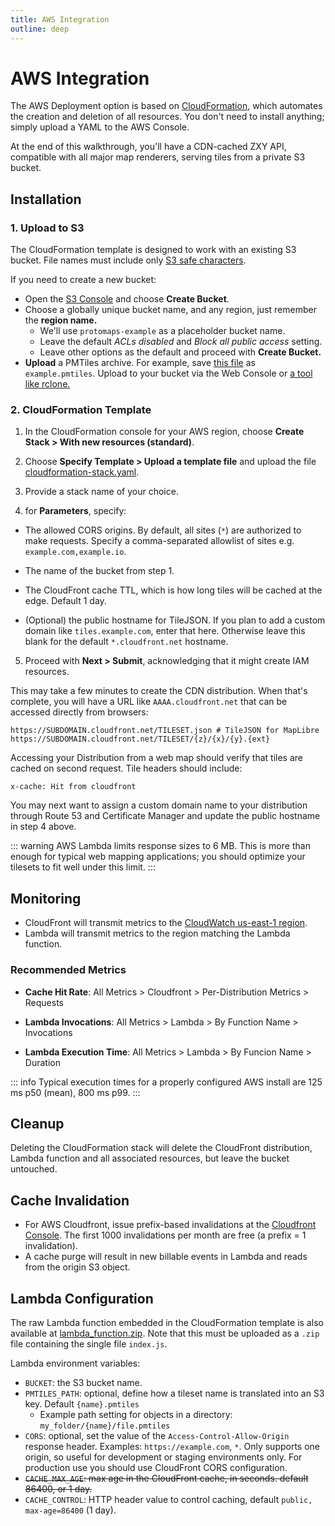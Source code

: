 ```yaml
---
title: AWS Integration
outline: deep
---
```


# AWS Integration

The AWS Deployment option is based on [CloudFormation](https://aws.amazon.com/cloudformation/), which automates the creation and deletion of all resources.  You don't need to install anything; simply upload a YAML to the AWS Console.

At the end of this walkthrough, you'll have a CDN-cached ZXY API, compatible with all major map renderers, serving  tiles from a private S3 bucket.

## Installation

### 1. Upload to S3

The CloudFormation template is designed to work with an existing S3 bucket. File names must include only [S3 safe characters](https://docs.aws.amazon.com/AmazonS3/latest/userguide/object-keys.html#object-key-guidelines).

If you need to create a new bucket:

* Open the [S3 Console](https://s3.console.aws.amazon.com/s3/home) and choose **Create Bucket**.
* Choose a globally unique bucket name, and any region, just remember the **region name.**
    * We'll use `protomaps-example`  as a placeholder bucket name.
    * Leave the default *ACLs disabled* and *Block all public access* setting.
    * Leave other options as the default and proceed with **Create Bucket.**
* **Upload** a PMTiles archive. For example, save [this file](https://pmtiles.io/protomaps(vector)ODbL_firenze.pmtiles) as `example.pmtiles`. Upload to your bucket via the Web Console or [a tool like rclone.](/pmtiles/cloud-storage#uploading)

### 2. CloudFormation Template

1. In the CloudFormation console for your AWS region, choose **Create Stack > With new resources (standard)**.

2. Choose **Specify Template > Upload a template file** and upload the file [cloudformation-stack.yaml](http://pmtiles.io/cloudformation-stack.yaml).

3. Provide a stack name of your choice.

4. for **Parameters**, specify:

  * The allowed CORS origins. By default, all sites (`*`) are authorized to make requests. Specify a comma-separated allowlist of sites e.g. `example.com,example.io`.

  * The name of the bucket from step 1.

  * The CloudFront cache TTL, which is how long tiles will be cached at the edge. Default 1 day.

  * (Optional) the public hostname for TileJSON. If you plan to add a custom domain like `tiles.example.com`, enter that here. Otherwise leave this blank for the default `*.cloudfront.net` hostname.


5. Proceed with **Next > Submit**, acknowledging that it might create IAM resources.

This may take a few minutes to create the CDN distribution. When that's complete, you will have a URL like `AAAA.cloudfront.net` that can be accessed directly from browsers:

```
https://SUBDOMAIN.cloudfront.net/TILESET.json # TileJSON for MapLibre
https://SUBDOMAIN.cloudfront.net/TILESET/{z}/{x}/{y}.{ext}
```

Accessing your Distribution from a web map should verify that tiles are cached on second request. Tile headers should include:

```
x-cache: Hit from cloudfront
```

You may next want to assign a custom domain name to your distribution through Route 53 and Certificate Manager and update the public hostname in step 4 above.

::: warning
AWS Lambda limits response sizes to 6 MB. This is more than enough for typical web mapping applications; you should optimize your tilesets to fit well under this limit.
:::

## Monitoring

* CloudFront will transmit metrics to the [CloudWatch us-east-1 region](https://us-east-1.console.aws.amazon.com/cloudwatch/home?region=us-east-1).
* Lambda will transmit metrics to the region matching the Lambda function.

### Recommended Metrics

* **Cache Hit Rate**: All Metrics > Cloudfront > Per-Distribution Metrics > Requests
* **Lambda Invocations**: All Metrics > Lambda > By Function Name > Invocations

* **Lambda Execution Time**: All Metrics > Lambda > By Funcion Name > Duration

::: info
Typical execution times for a properly configured AWS install are 125 ms p50 (mean), 800 ms p99.
:::

## Cleanup

Deleting the CloudFormation stack will delete the CloudFront distribution, Lambda function and all associated resources, but leave the bucket untouched.

## Cache Invalidation

* For AWS Cloudfront, issue prefix-based invalidations at the [Cloudfront Console](https://us-east-1.console.aws.amazon.com/cloudfront/v3/home). The first 1000 invalidations per month are free (a prefix = 1 invalidation).
* A cache purge will result in new billable events in Lambda and reads from the origin S3 object.

## Lambda Configuration

The raw Lambda function embedded in the CloudFormation template is also available at [lambda_function.zip](https://pmtiles.io/lambda_function.zip). Note that this must be uploaded as a `.zip` file containing the single file `index.js`.

Lambda environment variables:

* `BUCKET`: the S3 bucket name.
* `PMTILES_PATH`: optional, define how a tileset name is translated into an S3 key. Default `{name}.pmtiles`
  * Example path setting for objects in a directory: `my_folder/{name}/file.pmtiles`
* `CORS`: optional, set the value of the `Access-Control-Allow-Origin` response header. Examples: `https://example.com`, `*`. Only supports one origin, so useful for development or staging environments only. For production use you should use CloudFront CORS configuration.
* ~~`CACHE_MAX_AGE`: max age in the CloudFront cache, in seconds. default 86400, or 1 day.~~
* `CACHE_CONTROL`: HTTP header value to control caching, default `public, max-age=86400` (1 day).

